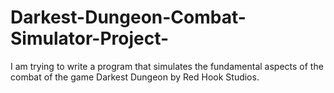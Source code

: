 # Darkest-Dungeon-Combat-Simulator-Project-
I am trying to write a program that simulates the fundamental aspects of the combat of the game Darkest Dungeon by Red Hook Studios.    
